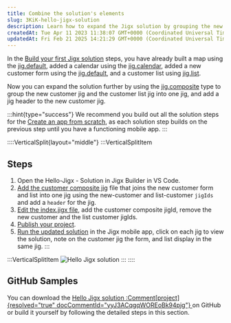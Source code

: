 ```yaml
---
title: Combine the solution's elements
slug: 3KiK-hello-jigx-solution
description: Learn how to expand the Jigx solution by grouping the new customer form and customer list using jig.composite type. Add a Jig header to the new customer Jig and style the solution by adding Stories above the widgets in the HomeHub. Follow the step-by-step
createdAt: Tue Apr 11 2023 11:38:07 GMT+0000 (Coordinated Universal Time)
updatedAt: Fri Feb 21 2025 14:21:29 GMT+0000 (Coordinated Universal Time)
---
```


In the [Build your first Jigx solution]() steps, you have already built a map using the [jig.default](), added a calendar using the [jig.calendar](), added a new customer form using the [jig.default](), and a customer list using [jig.list]().&#x20;

Now you can expand the solution further by using the [jig.composite]() type to group the new customer  jig and the customer list jig into one jig, and add a jig header to the new customer jig.&#x20;

:::hint{type="success"}
We recommend you build out all the solution steps for the [Create an app from scratch](docId:8SeLgEopqiL70vPoV72WY), as each solution step builds on the previous step until you have a functioning mobile app.&#x20;
:::

::::VerticalSplit{layout="middle"}
:::VerticalSplitItem
## Steps

1. Open the Hello-Jigx - Solution in Jigx Builder in VS Code.
2. [Add the customer composite jig](<./Combine the solution_s elements/Add the customer composite jig.md>) file that joins the new customer form and list into one jig using the new-customer and list-customer `jigIds` and add a `header` for the jig.
3. [Edit the index.jigx file](<./Combine the solution_s elements/Edit the index_jigx file.md>), add the customer composite jigId, remove the new customer and the list customer jigIds.
4. [Publish your project](<./Create the Calendar/Publish your project.md>).
5. [Run the updated solution](<./Create the Calendar/Run the updated solution.md>) in the Jigx mobile app, click on each jig to view the solution, note on the customer jig the form, and list display in the same jig.&#x20;
:::

:::VerticalSplitItem
![Hello Jigx solution](https://archbee-image-uploads.s3.amazonaws.com/x7vdIDH6-ScTprfmi2XXX/U6UJjBwLz27s_ddvuFwZo_hellojigxsolution.PNG "Hello Jigx solution")
:::
::::

## GitHub Samples

You can download the <a href="https://github.com/jigx-com/jigx-samples/tree/main/quickstart/hello-jigx-solution" target="_blank">Hello Jigx solution :Comment[project]{resolved="true" docCommentId="yyJ3ACqgqWOREoBk94pjg"} </a>on GitHub or build it yourself by following the detailed steps in this section.

